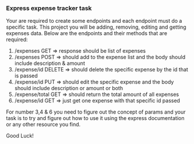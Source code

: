 ### Express expense tracker task

Your are required to create some endpoints and each endpoint must do a specific task. This project you will be adding, removing, editing and getting expenses data. Below are the endpoints and their methods that are required:

1. /expenses GET => response should be list of expenses
2. /expenses POST => should add to the expense list and the body should include description & amount
3. /expense/id DELETE => should delete the specific expense by the id that is passed
4. /expense/id PUT => should edit the specific expense and the body should include description or amount or both
5. /expense/total GET => should return the total amount of all expenses
6. /expense/id GET => just get one expense with that specific id passed

For number 3,4 & 6 you need to figure out the concept of params and your task is to try and figure out how to use it using the express documentation or any other resource you find.

Good Luck!